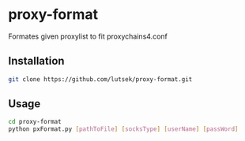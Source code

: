 # proxy-format
Formates given proxylist to fit proxychains4.conf

## Installation
```bash
git clone https://github.com/lutsek/proxy-format.git
```
## Usage
```bash
cd proxy-format
python pxFormat.py [pathToFile] [socksType] [userName] [passWord]
```
